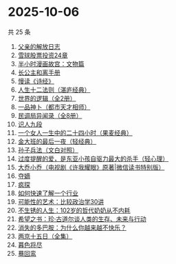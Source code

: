 # 2025-10-06

共 25 条

<!-- BEGIN WEREAD -->
<!-- 最后更新时间 2025-10-06 18:10:39 +0800 -->
1. [父亲的解放日志](https://weread.qq.com/web/bookDetail/325320f0813ab9c87g0162ef)
1. [雪球股票投资24章](https://weread.qq.com/web/bookDetail/2f032be0813aba75fg011b7a)
1. [半小时漫画故宫：文物篇](https://weread.qq.com/web/bookDetail/06a32200813aba724g0146b7)
1. [长公主和离手册](https://weread.qq.com/web/bookDetail/1ec326b0813aba730g013f38)
1. [慢读《诗经》](https://weread.qq.com/web/bookDetail/41c32340813aba7dag011cd3)
1. [人生十二法则（湛庐经典）](https://weread.qq.com/web/bookDetail/74732e20719fe4f4747f8f4)
1. [世界的逻辑（全2册）](https://weread.qq.com/web/bookDetail/ef832f90813aba7f9g010253)
1. [一品神卜（都市天才相师）](https://weread.qq.com/web/bookDetail/34b32b90813aba555g0105ad)
1. [民调局异闻录（全8册）](https://weread.qq.com/web/bookDetail/b8332d90813aba784g013ecb)
1. [识人九段](https://weread.qq.com/web/bookDetail/63d32810813aba6e7g017aa2)
1. [一个女人一生中的二十四小时（果麦经典）](https://weread.qq.com/web/bookDetail/bcc32220813aba6bbg013071)
1. [金大班的最后一夜（轻经典）](https://weread.qq.com/web/bookDetail/fdb32340813aba723g012dc7)
1. [孙子兵法（文白对照）](https://weread.qq.com/web/bookDetail/c2732690813aba21dg018ff4)
1. [过度提醒的爱，是东亚小孩自驱力最大的杀手（轻心理）](https://weread.qq.com/web/bookDetail/3b632c40813aba758g0104be)
1. [大乔小乔（电视剧《许我耀眼》原著|微信读书特别版）](https://weread.qq.com/web/bookDetail/1ae327f0813aba7fag017585)
1. [夺嫡](https://weread.qq.com/web/bookDetail/8bd327d0813ab94e2g0186ce)
1. [疯探](https://weread.qq.com/web/bookDetail/09232490813ab9ec2g0158fc)
1. [如何快速了解一个行业](https://weread.qq.com/web/bookDetail/4a1321f0813aba52eg011a0a)
1. [可能性的艺术：比较政治学30讲](https://weread.qq.com/web/bookDetail/9ea325a0813ab6d00g01640c)
1. [不生锈的人生：102岁的哲代奶奶从不内耗](https://weread.qq.com/web/bookDetail/77232620813aba06dg01442d)
1. [希望之书：珍·古道尔谈人类的生存、未来与行动](https://weread.qq.com/web/bookDetail/5e132cb0813ab7630g012ff2)
1. [消失的多巴胺：为什么你越来越不快乐？](https://weread.qq.com/web/bookDetail/de1326c0813ab9641g0144d7)
1. [两京十五日（全集）](https://weread.qq.com/web/bookDetail/49432980720c671f4941767)
1. [暮色将尽](https://weread.qq.com/web/bookDetail/43332d10813ab789bg0191c4)
1. [蓦回鸾](https://weread.qq.com/web/bookDetail/14b321d0813aba723g011c1b)
<!-- END WEREAD -->